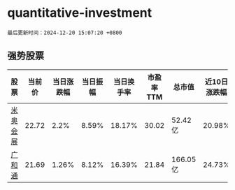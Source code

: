 # quantitative-investment

`最后更新时间：2024-12-20 15:07:20 +0800`

## 强势股票

|股票|当前价|当日涨跌幅|当日振幅|当日换手率|市盈率TTM|总市值|近10日涨跌幅|
|----|----|----|----|----|----|----|----|
|[米奥会展](https://xueqiu.com/S/SZ300795)|22.72|2.2%|8.59%|18.17%|30.02|52.42亿|20.98%|
|[广和通](https://xueqiu.com/S/SZ300638)|21.69|1.26%|8.12%|16.39%|21.84|166.05亿|24.73%|
